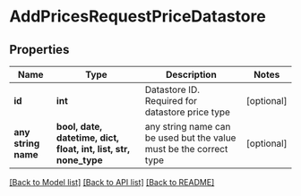 # AddPricesRequestPriceDatastore


## Properties
Name | Type | Description | Notes
------------ | ------------- | ------------- | -------------
**id** | **int** | Datastore ID.  Required for datastore price type  | [optional] 
**any string name** | **bool, date, datetime, dict, float, int, list, str, none_type** | any string name can be used but the value must be the correct type | [optional]

[[Back to Model list]](../README.md#documentation-for-models) [[Back to API list]](../README.md#documentation-for-api-endpoints) [[Back to README]](../README.md)


